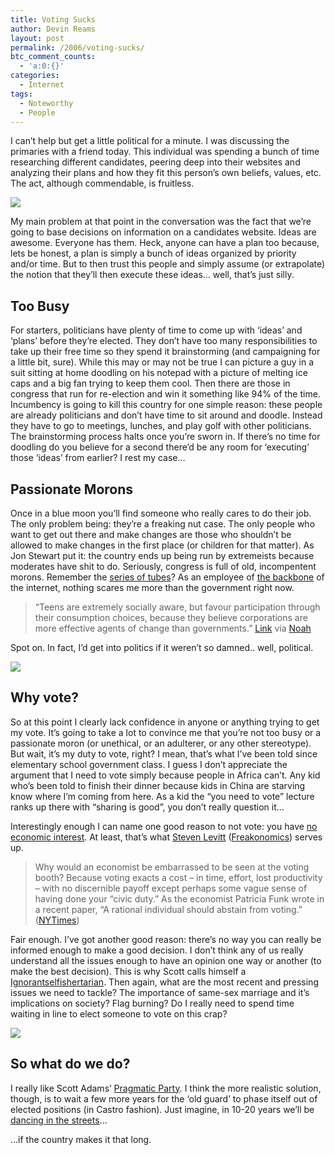 ```yaml
---
title: Voting Sucks
author: Devin Reams
layout: post
permalink: /2006/voting-sucks/
btc_comment_counts:
  - 'a:0:{}'
categories:
  - Internet
tags:
  - Noteworthy
  - People
---
```

<div width="510px">
  <p>
    I can&#8217;t help but get a little political for a minute. I was discussing the primaries with a friend today. This individual was spending a bunch of time researching different candidates, peering deep into their websites and analyzing their plans and how they fit this person&#8217;s own beliefs, values, etc. The act, although commendable, is fruitless.
  </p>
  
  <p>
    <img src="http://devinreams.com/wp-content/uploads/2006/08/lincolnmemorial.jpg" class="noborder" />
  </p>
  
  <p>
    My main problem at that point in the conversation was the fact that we&#8217;re going to base decisions on information on a candidates website. Ideas are awesome. Everyone has them. Heck, anyone can have a plan too because, lets be honest, a plan is simply a bunch of ideas organized by priority and/or time. But to then trust this people and simply assume (or extrapolate) the notion that they&#8217;ll then execute these ideas&#8230; well, that&#8217;s just silly.
  </p>
  
  <h2>
    Too Busy
  </h2>
  
  <p>
    For starters, politicians have plenty of time to come up with &#8216;ideas&#8217; and &#8216;plans&#8217; before they&#8217;re elected. They don&#8217;t have too many responsibilities to take up their free time so they spend it brainstorming (and campaigning for a little bit, sure). While this may or may not be true I can picture a guy in a suit sitting at home doodling on his notepad with a picture of melting ice caps and a big fan trying to keep them cool. Then there are those in congress that run for re-election and win it something like 94% of the time. Incumbency is going to kill this country for one simple reason: these people are already politicians and don&#8217;t have time to sit around and doodle. Instead they have to go to meetings, lunches, and play golf with other politicians. The brainstorming process halts once you&#8217;re sworn in. If there&#8217;s no time for doodling do you believe for a second there&#8217;d be any room for &#8216;executing&#8217; those &#8216;ideas&#8217; from earlier? I rest my case&#8230;
  </p>
  
  <h2>
    Passionate Morons
  </h2></p> 
  
  <p>
    Once in a blue moon you&#8217;ll find someone who really cares to do their job. The only problem being: they&#8217;re a freaking nut case. The only people who want to get out there and make changes are those who shouldn&#8217;t be allowed to make changes in the first place (or children for that matter). As Jon Stewart put it: the country ends up being run by extremeists because moderates have shit to do. Seriously, congress is full of old, incompentent morons. Remember the <a href="http://en.wikipedia.org/wiki/Series_of_tubes">series of tubes</a>? As an employee of <a href="http://www.level3.com/">the backbone</a> of the internet, nothing scares me more than the government right now.
  </p>
  
  <blockquote>
    <p>
      &#8220;Teens are extremely socially aware, but favour participation through their consumption choices, because they believe corporations are more effective agents of change than governments.&#8221; <a href="http://ypulse.com/archives/2006/07/the_ten_biggest.php">Link</a> via <a href="http://www.noahbrier.com/archives/2006/08/all_the_worlds_a_stage.php">Noah</a>
    </p>
  </blockquote>
  
  <p>
    Spot on. In fact, I&#8217;d get into politics if it weren&#8217;t so damned.. well, political.
  </p>
  
  <p>
    <img src="http://devinreams.com/wp-content/uploads/2006/08/capitol.jpg" class="noborder" />
  </p>
  
  <h2>
    Why vote?
  </h2>
  
  <p>
    So at this point I clearly lack confidence in anyone or anything trying to get my vote. It&#8217;s going to take a lot to convince me that you&#8217;re not too busy or a passionate moron (or unethical, or an adulterer, or any other stereotype). But wait, it&#8217;s my duty to vote, right? I mean, that&#8217;s what I&#8217;ve been told since elementary school government class. I guess I don&#8217;t appreciate the argument that I need to vote simply because people in Africa can&#8217;t. Any kid who&#8217;s been told to finish their dinner because kids in China are starving know where I&#8217;m coming from here. As a kid the &#8220;you need to vote&#8221; lecture ranks up there with &#8220;sharing is good&#8221;, you don&#8217;t really question it&#8230;
  </p>
  
  <p>
    Interestingly enough I can name one good reason to not vote: you have <a href="http://www.freakonomics.com/blog/2005/11/04/why-vote/">no economic interest</a>. At least, that&#8217;s what <a href="http://en.wikipedia.org/wiki/Steven_Levitt">Steven Levitt</a> (<a href="http://www.freakonomics.com/">Freakonomics</a>) serves up.
  </p>
  
  <blockquote>
    <p>
      Why would an economist be embarrassed to be seen at the voting booth? Because voting exacts a cost &#8211; in time, effort, lost productivity &#8211; with no discernible payoff except perhaps some vague sense of having done your &#8220;civic duty.&#8221; As the economist Patricia Funk wrote in a recent paper, &#8220;A rational individual should abstain from voting.&#8221; (<a href="http://www.nytimes.com/2005/11/06/magazine/06freak.html?ex=1155268800&#038;en=c67410c5a6362e83&#038;ei=5070">NYTimes</a>)
    </p>
  </blockquote>
  
  <p>
    Fair enough. I&#8217;ve got another good reason: there&#8217;s no way you can really be informed enough to make a good decision. I don&#8217;t think any of us really understand all the issues enough to have an opinion one way or another (to make the best decision). This is why Scott calls himself a <a href="http://dilbertblog.typepad.com/the_dilbert_blog/2006/03/am_i_a_libertar.html">Ignorantselfishertarian</a>. Then again, what are the most recent and pressing issues we need to tackle? The importance of same-sex marriage and it&#8217;s implications on society? Flag burning? Do I really need to spend time waiting in line to elect someone to vote on this crap?
  </p>
  
  <p>
    <img src="http://devinreams.com/wp-content/uploads/2006/08/flag.jpg" class="noborder" />
  </p>
  
  <h2>
    So what do we do?
  </h2>
  
  <p>
    I really like Scott Adams&#8217; <a href="http://dilbertblog.typepad.com/the_dilbert_blog/2006/05/pragmatic_party.html">Pragmatic Party</a>. I think the more realistic solution, though, is to wait a few more years for the &#8216;old guard&#8217; to phase itself out of elected positions (in Castro fashion). Just imagine, in 10-20 years we&#8217;ll be <a href="http://www.ocala.com/apps/pbcs.dll/article?AID=/20060806/OPINION/208060336/1030/OPINION01">dancing in the streets</a>&#8230;
  </p>
  
  <p>
    &#8230;if the country makes it that long.
  </p></p>
</div>